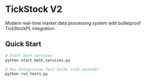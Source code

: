 # TickStock V2

Modern real-time market data processing system with bulletproof TickStockPL integration.

## Quick Start

```bash
# Start both services
python start_both_services.py

# Run Integration Test Suite (<10 seconds)
python run_tests.py
```